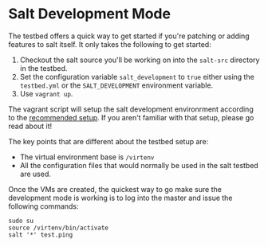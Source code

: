 # Salt Development Mode

The testbed offers a quick way to get started if you're patching or adding features to salt itself. It only takes the following to get started:


1. Checkout the salt source you'll be working on into the `salt-src` directory in the testbed. 
2. Set the configuration variable `salt_development` to `true` either using the `testbed.yml` or the `SALT_DEVELOPMENT` environment variable.
3. Use `vagrant up`. 

The vagrant script will setup the salt development environrment according to the [recommended setup](https://docs.saltstack.com/en/latest/topics/development/hacking.html). If you aren't familiar with that setup, please go read about it!

The key points that are different about the testbed setup are:

* The virtual environment base is `/virtenv`
* All the configuration files that would normally be used in the salt testbed are used.

Once the VMs are created, the quickest way to go make sure the development mode is working is to log into the master and issue the following commands:

```
sudo su
source /virtenv/bin/activate
salt '*' test.ping
```
